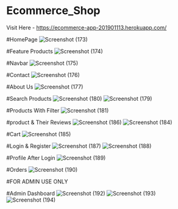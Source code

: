 ﻿# Ecommerce_Shop
Visit Here - https://ecommerce-app-201901113.herokuapp.com/

#HomePage
![Screenshot (173)](https://user-images.githubusercontent.com/104008575/174656491-7c6dceb8-ef72-4226-bf63-7767b62a463d.png)

#Feature Products
![Screenshot (174)](https://user-images.githubusercontent.com/104008575/174656555-a723d7c8-6a31-4880-bb2f-917fd5d54ebe.png)

#Navbar
![Screenshot (175)](https://user-images.githubusercontent.com/104008575/174656590-2aef2712-7183-4f62-ba49-03d89e9c73ba.png)

#Contact
![Screenshot (176)](https://user-images.githubusercontent.com/104008575/174656625-ed7e6655-8c74-488c-b09d-2f5fecd581be.png)

#About Us
![Screenshot (177)](https://user-images.githubusercontent.com/104008575/174656660-497d5b1d-94a6-4555-aa08-046a20c014c7.png)

#Search Products
![Screenshot (180)](https://user-images.githubusercontent.com/104008575/174656715-a6aaf96d-f426-4890-b0b9-b89290f15445.png)
![Screenshot (179)](https://user-images.githubusercontent.com/104008575/174656757-93b0d4d6-a39f-461a-8738-99b1da0ee09b.png)

#Products With Filter
![Screenshot (181)](https://user-images.githubusercontent.com/104008575/174656787-5c2a0964-1546-410a-8d98-7a0ce4eab9a2.png)

#product & Their Reviews
![Screenshot (186)](https://user-images.githubusercontent.com/104008575/174656845-f373e96c-a1d9-4d39-9e0f-92eacb369b7f.png)
![Screenshot (184)](https://user-images.githubusercontent.com/104008575/174656852-c880a793-aeda-4d09-9c68-a55af11c7555.png)

#Cart
![Screenshot (185)](https://user-images.githubusercontent.com/104008575/174656868-add22db6-4737-4067-93ae-b4d47d5348df.png)

#Login & Register
![Screenshot (187)](https://user-images.githubusercontent.com/104008575/174656928-81f9fdd2-96df-466b-bd86-ae2390b4e171.png)
![Screenshot (188)](https://user-images.githubusercontent.com/104008575/174657131-02a0ab1a-43b6-4489-8b02-e4e51ab20577.png)

#Profile After Login
![Screenshot (189)](https://user-images.githubusercontent.com/104008575/174657179-33a1d37c-49bd-48b6-9ccd-1d994a48e210.png)

#Orders
![Screenshot (190)](https://user-images.githubusercontent.com/104008575/174657213-0edd2a80-80b6-4088-aa2d-ab33bc978b91.png)

#FOR ADMIN USE ONLY

#Admin Dashboard
![Screenshot (192)](https://user-images.githubusercontent.com/104008575/174657719-65af3ef8-5701-4e20-a167-6274e5ad0180.png)
![Screenshot (193)](https://user-images.githubusercontent.com/104008575/174657738-cb201152-8e24-45b7-bbe6-fd06f1080fe2.png)
![Screenshot (194)](https://user-images.githubusercontent.com/104008575/174657740-1597983e-62a0-4092-900e-928d0668cda6.png)




